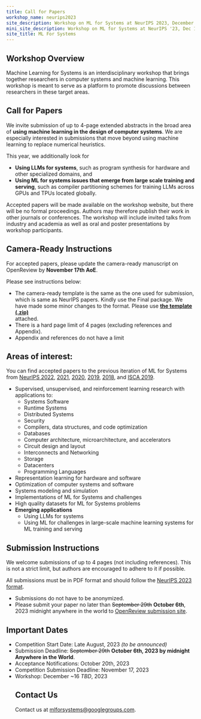 ```yaml
---
title: Call for Papers
workshop_name: neurips2023
site_description: Workshop on ML for Systems at NeurIPS 2023, December 16, New Orleans Convention Center, 9:00AM-5:00PM, Room 211-213
mini_site_description: Workshop on ML for Systems at NeurIPS '23, Dec 16, Room 211-213
site_title: ML For Systems
---
```

<div class="inner clearfix">
    <section class="main-content call_for_papers_section">
        <h2>Workshop Overview</h2>
        <p>Machine Learning for Systems is an interdisciplinary workshop that brings together researchers in computer systems and machine learning. This workshop is meant to serve as a platform to promote discussions between researchers in these target areas.</p>
        <h2>Call for Papers</h2>
        <p>We invite submission of up to 4-page extended abstracts in the broad area of <b>using machine learning in the design of computer systems</b>. We are especially interested in submissions that move beyond using machine learning to replace numerical heuristics. </p>
        <p>This year, we additionally look for
            <ul>
                <li><b>Using LLMs for systems</b>, such as program synthesis for hardware and other specialized domains, and </li>
                <li><b>Using ML for systems issues that emerge from large scale training and serving</b>, such as compiler partitioning schemes for training LLMs across GPUs and TPUs located globally. </li>
            </ul>
        </p>
        <p>Accepted papers will be made available on the workshop website, but there will be no formal proceedings. Authors may therefore publish their work in other journals or conferences. The workshop will include invited talks from industry and academia as well as oral and poster presentations by workshop participants.</p>
        <h2>Camera-Ready Instructions</h2>
        <p>For accepted papers, please update the camera-ready manuscript on OpenReview by <b>November 17th AoE</b>.</p>
        <p>Please see instructions below:
            <ul>
                <li>The camera-ready template is the same as the one used for submission, which is same as NeurIPS papers. Kindly use the Final package. We have made some minor changes to the format. Please use <a href="/assets/latex/MLforSysLatexFiles.zip"><b>the template (.zip)</b></a></li> attached.
                <li>There is a hard page limit of 4 pages (excluding references and Appendix).</li>
                <li>Appendix and references do not have a limit</li>
            </ul>
        </p>
    </section>
</div>
<div class="areas_of_interest_section">
    <div class="inner clearfix">
        <section class="main-content">
            <h2>Areas of interest:</h2>
            <p>
                You can find accepted papers to the previous iteration of ML for Systems from <a href="/neurips2022/accepted_papers.html">NeurIPS 2022</a>, <a href="/neurips2021/accepted_papers.html">2021</a>, <a href="/neurips2020/accepted_papers.html">2020</a>, <a href="/neurips2019/accepted_papers.html">2019</a>, <a href="/neurips2018/accepted_papers.html">2018</a>, and <a href="/isca2019/accepted_papers.html">ISCA 2019</a>.
            </p>
            <p>
            <ul>
                <li>Supervised, unsupervised, and reinforcement learning research with applications to:
                    <ul>
                        <li>Systems Software</li>
                        <li>Runtime Systems</li>
                        <li>Distributed Systems</li>
                        <li>Security</li>
                        <li>Compilers, data structures, and code optimization</li>
                        <li>Databases</li>
                        <li>Computer architecture, microarchitecture, and accelerators</li>
                        <li>Circuit design and layout</li>
                        <li>Interconnects and Networking</li>
                        <li>Storage</li>
                        <li>Datacenters</li>
                        <li>Programming Languages</li>
                    </ul></li>
                <li>Representation learning for hardware and software</li>
                <li>Optimization of computer systems and software</li>
                <li>Systems modeling and simulation</li>
                <li>Implementations of ML for Systems and challenges</li>
                <li>High quality datasets for ML for Systems problems</li>
                <li><b>Emerging applications</b>
                    <ul>
                        <li>Using LLMs for systems </li>
                        <li>Using ML for challenges in large-scale machine learning systems for ML training and serving </li>
                    </ul>
                </li>
            </ul>

<div class="submission_section">
    <div class="inner clearfix">
        <section class="main-content">
            <h2>Submission Instructions</h2>
            <p>
                We welcome submissions of up to 4 pages (not including references). This is not a strict limit, but authors are encouraged to adhere to it if possible.
            </p>
            <p>
                All submissions must be in PDF format and should follow the <a href="https://neurips.cc/Conferences/2023/PaperInformation/StyleFiles">NeurIPS 2023 format</a>.
            </p>
            <ul>
                <li>Submissions do not have to be anonymized.</li>
                <li>Please submit your paper no later than <s>September 29th</s> <b>October 6th</b>, 2023 midnight anywhere in the world to <a href="https://openreview.net/group?id=NeurIPS.cc/2023/Workshop/MLSys">OpenReview submission site</a>.</li>
            </ul>
            <h2>Important Dates</h2>
            <ul>
                <li>Competition Start Date: Late August, 2023 <i>(to be announced) </i></li>
                <li>Submission Deadline: <s>September 29th</s> <b>October 6th, 2023 by midnight Anywhere in the World</b>.</li>
                <li>Acceptance Notifications: October 20th, 2023</li>
                <li>Competition Submission Deadline: November 17, 2023</li>
                <li>Workshop: December ~16 <i>TBD</i>, 2023</li>

<div class="contact-us-section">
    <div class="inner clearfix">
        <section class="main-content">
            <h2>Contact Us</h2>
            <p>
                Contact us at <a href="mailto:mlforsystems@googlegroups.com">mlforsystems@googlegroups.com</a>.
            </p>
        </section>
    </div>
</div>
